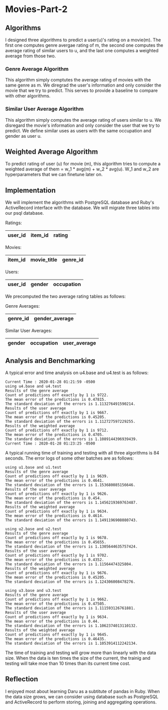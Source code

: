 # Movies-Part-2

## Algorithms
I designed three algorithms to predict a user(u)'s rating on a movie(m). The first one computes genre avergae rating of m, the second one computes the average rating of similar users to u, and the last one computes a weighted average from those two. 

### Genre Average Algorithm
This algorithm simply comptutes the average rating of movies with the same genre as m. We diregrad the user's information and only consider the movie that we try to predict. This serves to provide a baseline to compare with other algorithms.

### Similar User Average Algorithm
This algorithm simply computes the average rating of users similar to u. We disregard the movie's information and only consider the user that we try to predict. We define similar uses as users with the same occupation and gender as user u. 

## Weighted Average Algorithm
To predict rating of user (u) for movie (m), this algorithm tries to compute a weighted average of them = w_1 * avg(m) + w_2 * avg(u). W_1 and w_2 are hyperparameters that we can finetune later on. 

## Implementation

We will implement the algorithms with PostgreSQL database and Ruby's ActiveRecord interface with the database. We will migrate three tables into our psql database. 

Ratings:

| user_id      | item_id    | rating     |
| :------------- | :----------: | -----------: |

Movies:

| item_id      | movie_title    | genre_id     |
| :------------- | :----------: | -----------: |

Users:

| user_id     | gender    | occupation     |
| :------------- | :----------: | -----------: |

We precomputed the two average rating tables as follows:

Genre Averages:

| genre_id     | gender_average   | 
| :------------- | :----------: | 

Similar User Averages:

| gender    | occupation    | user_average     |
| :------------- | :----------: | -----------: |

## Analysis and Benchmarking

A typical error and time analysis on u4.base and u4.test is as follows:

```
Current Time : 2020-01-28 01:21:59 -0500
using u4.base and u4.test
Results of the genre average
Count of predictions off exactly by 1 is 9722.
The mean error of the predictions is 0.47815.
The standard deviation of the errors is 1.113276491590214.
Results of the user average
Count of predictions off exactly by 1 is 9667.
The mean error of the predictions is 0.45205.
The standard deviation of the errors is 1.112727597229255.
Results of the weighted average
Count of predictions off exactly by 1 is 9712.
The mean error of the predictions is 0.4705.
The standard deviation of the errors is 1.1089144396939439.
Current Time : 2020-01-28 01:23:25 -0500

```

A typical running time of training and testing with all three algorithms is 84 seconds. The error logs of some other batches are as follows:

```
using u1.base and u1.test
Results of the genre average
Count of predictions off exactly by 1 is 9639.
The mean error of the predictions is 0.4641.
The standard deviation of the errors is 1.153680085156646.
Results of the user average
Count of predictions off exactly by 1 is 9626.
The mean error of the predictions is 0.454.
The standard deviation of the errors is 1.1456219369763487.
Results of the weighted average
Count of predictions off exactly by 1 is 9634.
The mean error of the predictions is 0.4614.
The standard deviation of the errors is 1.1491196908080743.

```
```
using u2.base and u2.test
Results of the genre average
Count of predictions off exactly by 1 is 9678.
The mean error of the predictions is 0.45655.
The standard deviation of the errors is 1.1305644635757424.
Results of the user average
Count of predictions off exactly by 1 is 9702.
The mean error of the predictions is 0.4352.
The standard deviation of the errors is 1.11564474325804.
Results of the weighted average
Count of predictions off exactly by 1 is 9676.
The mean error of the predictions is 0.45205.
The standard deviation of the errors is 1.124306008478276.
```

```
using u3.base and u3.test
Results of the genre average
Count of predictions off exactly by 1 is 9662.
The mean error of the predictions is 0.47505.
The standard deviation of the errors is 1.111593126761881.
Results of the user average
Count of predictions off exactly by 1 is 9634.
The mean error of the predictions is 0.44.
The standard deviation of the errors is 1.1062374013110132.
Results of the weighted average
Count of predictions off exactly by 1 is 9645.
The mean error of the predictions is 0.46435.
The standard deviation of the errors is 1.1053914112242134.
```

The time of training and testing will grow more than linearly with the data size. When the data is ten times the size of the current, the trainig and testing will take moe than 10 times than its current time cost.

## Reflection

I enjoyed most about learning Daru as a subtitute of pandas in Ruby. When the data size grows, we can consider using database such as PostgreSQL and ActiveRecord to perform storing, joining and aggregating operations.






